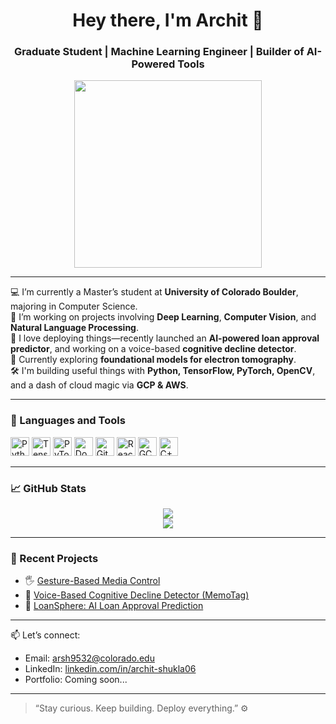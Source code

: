 <!-- README.md for Archit Shukla -->

<h1 align="center">Hey there, I'm Archit 👋</h1>
<h3 align="center">Graduate Student | Machine Learning Engineer | Builder of AI-Powered Tools</h3>

<p align="center">
  <img src="https://raw.githubusercontent.com/Raymo111/Raymo111/master/ezgif.com-gif-maker.gif" width="300"/>
</p>

---

💻 I’m currently a Master’s student at **University of Colorado Boulder**, majoring in Computer Science.  
🧠 I’m working on projects involving **Deep Learning**, **Computer Vision**, and **Natural Language Processing**.  
🚀 I love deploying things—recently launched an **AI-powered loan approval predictor**, and working on a voice-based **cognitive decline detector**.  
🔬 Currently exploring **foundational models for electron tomography**.  
🛠️ I'm building useful things with **Python, TensorFlow, PyTorch, OpenCV**, and a dash of cloud magic via **GCP & AWS**.

---

### 🧰 Languages and Tools
<p align="left">
  <img src="https://cdn.jsdelivr.net/gh/devicons/devicon/icons/python/python-original.svg" height="30" alt="Python"/>
  <img src="https://cdn.jsdelivr.net/gh/devicons/devicon/icons/tensorflow/tensorflow-original.svg" height="30" alt="TensorFlow"/>
  <img src="https://cdn.jsdelivr.net/gh/devicons/devicon/icons/pytorch/pytorch-original.svg" height="30" alt="PyTorch"/>
  <img src="https://cdn.jsdelivr.net/gh/devicons/devicon/icons/docker/docker-original.svg" height="30" alt="Docker"/>
  <img src="https://cdn.jsdelivr.net/gh/devicons/devicon/icons/git/git-original.svg" height="30" alt="Git"/>
  <img src="https://cdn.jsdelivr.net/gh/devicons/devicon/icons/react/react-original.svg" height="30" alt="React"/>
  <img src="https://cdn.jsdelivr.net/gh/devicons/devicon/icons/googlecloud/googlecloud-original.svg" height="30" alt="GCP"/>
  <img src="https://cdn.jsdelivr.net/gh/devicons/devicon/icons/cplusplus/cplusplus-original.svg" height="30" alt="C++"/>
</p>

---

### 📈 GitHub Stats
<p align="center">
  <img src="https://github-readme-stats.vercel.app/api?username=XplosivePotato&show_icons=true&theme=radical&hide_title=true"/>
  <br />
  <img src="https://github-readme-streak-stats.herokuapp.com/?user=XplosivePotato&theme=radical" />
</p>

---

### 🌱 Recent Projects
- 🖐️ [Gesture-Based Media Control](https://github.com/XplosivePotato/Gesture-Recognition-based-media-control)  
- 🧠 [Voice-Based Cognitive Decline Detector (MemoTag)](https://github.com/XplosivePotato/MemoTag)  
- 📝 [LoanSphere: AI Loan Approval Prediction](https://github.com/XplosivePotato/LoanSphere)

---

📫 Let’s connect:  
- Email: arsh9532@colorado.edu  
- LinkedIn: [linkedin.com/in/archit-shukla06](https://www.linkedin.com/in/archit-shukla06)  
- Portfolio: Coming soon...

---

> “Stay curious. Keep building. Deploy everything.” ⚙️

